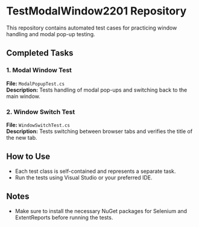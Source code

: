 # TestModalWindow2201 Repository

This repository contains automated test cases for practicing window handling and modal pop-up testing.

## Completed Tasks

### 1. Modal Window Test
**File:** `ModalPopupTest.cs`  
**Description:** Tests handling of modal pop-ups and switching back to the main window.

### 2. Window Switch Test
**File:** `WindowSwitchTest.cs`  
**Description:** Tests switching between browser tabs and verifies the title of the new tab.

## How to Use
- Each test class is self-contained and represents a separate task.
- Run the tests using Visual Studio or your preferred IDE.

## Notes
- Make sure to install the necessary NuGet packages for Selenium and ExtentReports before running the tests.
